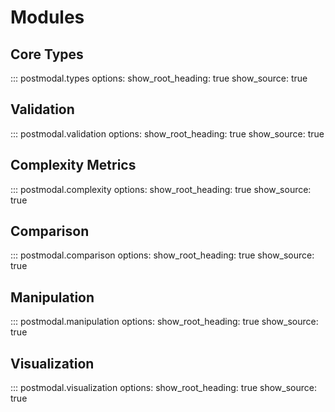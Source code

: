 # Modules

## Core Types

::: postmodal.types
options:
show_root_heading: true
show_source: true

## Validation

::: postmodal.validation
options:
show_root_heading: true
show_source: true

## Complexity Metrics

::: postmodal.complexity
options:
show_root_heading: true
show_source: true

## Comparison

::: postmodal.comparison
options:
show_root_heading: true
show_source: true

## Manipulation

::: postmodal.manipulation
options:
show_root_heading: true
show_source: true

## Visualization

::: postmodal.visualization
options:
show_root_heading: true
show_source: true
